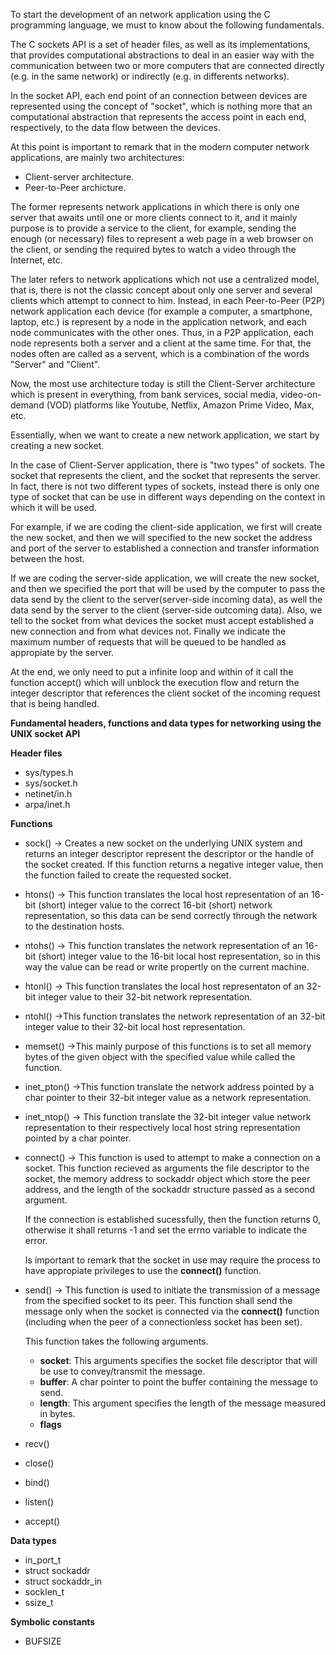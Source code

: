 To start the development of an network application using the C programming language, we must to know about the following fundamentals.

The C sockets API is a set of header files, as well as its implementations, that provides computational abstractions to deal in an easier way with the communication between two or more computers that are connected directly (e.g. in the same network) or indirectly (e.g. in differents networks).

In the socket API, each end point of an connection between devices are represented using the concept of "socket", which is nothing more that an computational abstraction that represents the access point in each end, respectively, to the data flow between the devices.

At this point is important to remark that in the modern computer network applications, are mainly two architectures:

- Client-server architecture.
- Peer-to-Peer archicture.

The former represents network applications in which there is only one server that awaits until one or more clients connect to it, and it mainly purpose is to provide a service to the client, for example, sending the enough (or necessary) files to represent a web page in a web browser on the client, or sending the required bytes to watch a video through the Internet, etc.

The later refers to network applications which not use a centralized model, that is, there is not the classic concept about only one server and several clients which attempt to connect to him. Instead, in each Peer-to-Peer (P2P) network application each device (for example a computer, a smartphone, laptop, etc.) is represent by a node in the application network, and each node communicates with the other ones. Thus, in a P2P application, each node represents both a server and a client at the same time. For that, the nodes often are called as a servent, which is a combination of the words "Server" and "Client".

Now, the most use architecture today is still the Client-Server architecture which is present in everything, from bank services, social media, video-on-demand (VOD) platforms like Youtube, Netflix, Amazon Prime Video, Max, etc.

Essentially, when we want to create a new network application, we start by creating a new socket.

In the case of Client-Server application, there is "two types" of sockets. The socket that represents the client, and the socket that represents the server.
In fact, there is not two different types of sockets, instead there is only one type of socket that can be use in different ways  depending on the context in which it will be used.

For example, if we are coding the client-side application, we first will create the new socket, and then we will specified to the new socket the address and port of the server to established a connection and transfer information between the host.

If we are coding the server-side application, we will create the new socket, and then we specified the port that will be used by the computer to pass the data send by the client to the server(server-side incoming data), as well the data send by the server to the client (server-side outcoming data). Also, we tell to the socket from what devices the socket must accept established a new connection and from what devices not. Finally we indicate the maximum number of requests that will be queued to be handled as appropiate by the server.

At the end, we only need to put a infinite loop and within of it call the function accept() which will unblock the execution flow and return the integer descriptor that references the client socket of the incoming request that is being handled.

**Fundamental headers, functions and data types for networking using the UNIX socket API**

**Header files**

- sys/types.h
- sys/socket.h
- netinet/in.h
- arpa/inet.h

**Functions**

- sock() -> Creates a new socket on the underlying UNIX system and returns an integer descriptor represent the descriptor or the handle of the socket created. If this function returns a negative integer value, then the function failed to create the requested socket.
- htons() -> This function translates the local host representation of an 16-bit (short) integer value to the correct 16-bit (short) network representation, so this data can be send correctly through the network to the destination hosts.
- ntohs() -> This function translates the network representation of an 16-bit (short) integer value to the 16-bit local host representation, so in this way the value can be read or write propertly on the current machine.
- htonl() -> This function translates the local host representaton of an 32-bit integer value to their 32-bit network representation.
- ntohl() ->This function translates the network representation of an 32-bit integer value to their 32-bit local host representation.
- memset() ->This mainly purpose of this functions is to set all memory bytes of the given object with the specified value while called the function.
- inet_pton() ->This function translate the network address pointed by a char pointer to their 32-bit integer value as a network representation.
- inet_ntop() -> This function translate the 32-bit integer value network representation to their respectively local host string representation pointed by a char pointer.
- connect() -> This function is used to attempt to make a connection on a socket. This function recieved as arguments the file descriptor to the socket, the memory address to sockaddr object which store the peer address, and the length of the sockaddr structure passed as a second argument.
  
  If the connection is established sucessfully, then the function returns 0, otherwise it shall returns -1 and set the errno variable to indicate the error.
  
  Is important to remark that the socket in use may require the process to have appropiate privileges to use the **connect()** function.

- send() -> This function is used to initiate the transmission of a message from the specified socket to its peer. This function shall send the message only when the socket is connected via the **connect()** function (including when the peer of a connectionless socket has been set).
  
  This function takes the following arguments.
  
	- **socket**: This arguments specifies the socket file descriptor that will be use to convey/transmit the message.
	- **buffer**: A char pointer to point the buffer containing the message to send.
	- **length**: This argument specifies the length of the message measured in bytes.
	- **flags**
  
- recv()
- close()
- bind()
- listen()
- accept()

**Data types**

- in_port_t
- struct sockaddr
- struct sockaddr_in
- socklen_t
- ssize_t

**Symbolic constants**

- BUFSIZE
